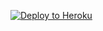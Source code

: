 
<p><a href="https://dashboard.heroku.com/new?template=https://github.com/DGTBVF/cxgvcx"> <img src="https://www.herokucdn.com/deploy/button.svg" alt="Deploy to Heroku" /></a></p>
